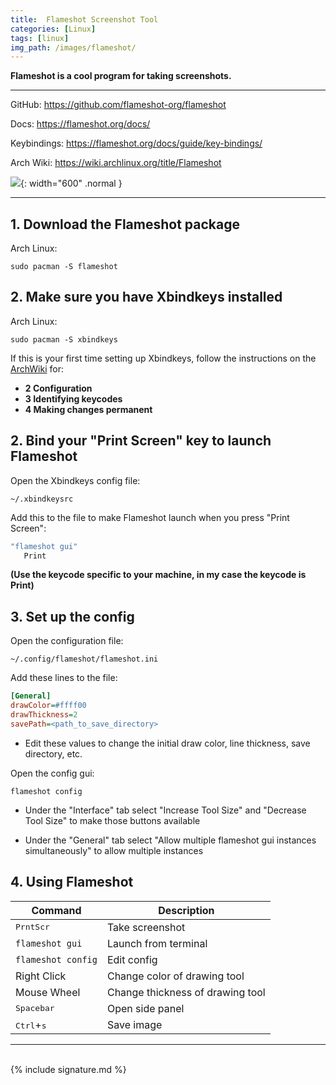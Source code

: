```yaml
---
title:  Flameshot Screenshot Tool
categories: [Linux]
tags: [linux]
img_path: /images/flameshot/
---
```


**Flameshot is a cool program for taking screenshots.**

---

GitHub: 
<a href="https://github.com/flameshot-org/flameshot" target="_blank">https://github.com/flameshot-org/flameshot</a>

Docs: 
<a href="https://flameshot.org/docs/" target="_blank">https://flameshot.org/docs/</a>

Keybindings:
<a href="https://flameshot.org/docs/guide/key-bindings/" target="_blank">https://flameshot.org/docs/guide/key-bindings/</a>

Arch Wiki:
<a href="https://wiki.archlinux.org/title/Flameshot" target="_blank">https://wiki.archlinux.org/title/Flameshot</a>

![](flameshot-hero.jpg){: width="600" .normal }

---

## 1. Download the Flameshot package

Arch Linux:
```terminal
sudo pacman -S flameshot
```

## 2. Make sure you have Xbindkeys installed

Arch Linux:
```terminal
sudo pacman -S xbindkeys
```

If this is your first time setting up Xbindkeys, follow the instructions on the <a href="https://wiki.archlinux.org/title/Xbindkeys" target="_blank">ArchWiki</a> for:
- **2 Configuration**
- **3 Identifying keycodes**
- **4 Making changes permanent**

## 2. Bind your "Print Screen" key to launch Flameshot 

Open the Xbindkeys config file:

```terminal
~/.xbindkeysrc
```
Add this to the file to make Flameshot launch when you press "Print Screen":

```sh
"flameshot gui"
   Print
```
**(Use the keycode specific to your machine, in my case the keycode is Print)**

## 3. Set up the config

Open the configuration file:

```terminal
~/.config/flameshot/flameshot.ini
```

Add these lines to the file:

```ini
[General]
drawColor=#ffff00
drawThickness=2
savePath=<path_to_save_directory>
```
- Edit these values to change the initial draw color, line thickness, save directory, etc.

Open the config gui:

```terminal
flameshot config
```
- Under the "Interface" tab select "Increase Tool Size" and "Decrease Tool Size" to make those buttons available

- Under the "General" tab select "Allow multiple flameshot gui instances simultaneously" to allow multiple instances

## 4. Using Flameshot

| Command | Description |
| - | - |
| <kbd>PrntScr</kbd> | Take screenshot |
| `flameshot gui` | Launch from terminal |
| `flameshot config` | Edit config |
| Right Click | Change color of drawing tool |
| Mouse Wheel | Change thickness of drawing tool |
| <kbd>Spacebar</kbd> | Open side panel |
| <kbd>Ctrl</kbd>+<kbd>s</kbd> | Save image |

---
<br>
{% include signature.md %}